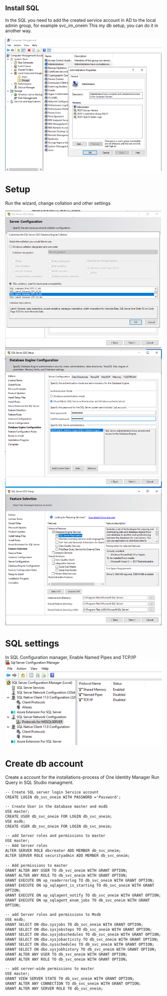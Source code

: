 
<!-- INSTALLATION SQL  -->
## Install SQL
In the SQL you need to add the created service account in AD to the local admin group, for example svc_im_oneim
This my db setup, you can do it in another way.

![Collation](https://github.com/fardinbarashi/Howto/blob/main/One%20-%20Identity%20Manager/One%20Identity%20Manager%209.1.2/4.0%20Install%20and%20Configure%20One%20Identity%20Manager/1.0%20Install%20Admin%20Tools%20on%20Master%20Server%20and%20IM%20database%20on%20DB/IMG/1.png)


# Setup
Run the wizard, change collation and other settings

![Collation](https://github.com/fardinbarashi/Howto/blob/main/One%20-%20Identity%20Manager/One%20Identity%20Manager%209.1.2/4.0%20Install%20and%20Configure%20One%20Identity%20Manager/1.0%20Install%20Admin%20Tools%20on%20Master%20Server%20and%20IM%20database%20on%20DB/IMG/3.png)
![Mixed Mode](https://github.com/fardinbarashi/Howto/blob/main/One%20-%20Identity%20Manager/One%20Identity%20Manager%209.1.2/4.0%20Install%20and%20Configure%20One%20Identity%20Manager/1.0%20Install%20Admin%20Tools%20on%20Master%20Server%20and%20IM%20database%20on%20DB/IMG/4.png)
![Instance Feature](https://github.com/fardinbarashi/Howto/blob/main/One%20-%20Identity%20Manager/One%20Identity%20Manager%209.1.2/4.0%20Install%20and%20Configure%20One%20Identity%20Manager/1.0%20Install%20Admin%20Tools%20on%20Master%20Server%20and%20IM%20database%20on%20DB/IMG/2.png)

<!-- SQL SETTINGS  -->
# SQL settings
In SQL Configuration manager, Enable Named Pipes and TCP/IP
![SQL Configuration manager](https://github.com/fardinbarashi/Howto/blob/main/One%20-%20Identity%20Manager/One%20Identity%20Manager%209.1.2/4.0%20Install%20and%20Configure%20One%20Identity%20Manager/1.0%20Install%20Admin%20Tools%20on%20Master%20Server%20and%20IM%20database%20on%20DB/IMG/5.png)

<!-- SQL INSTALLATION ACCOUNT  -->
# Create db account
Create a account for the installations-process of One Identity Manager
Run Query in SQL Studio managment.

```
-- Create SQL server login Service account
CREATE LOGIN db_svc_oneim WITH PASSWORD ='Password';
```

```
-- Create User in the database master and msdb
USE master;
CREATE USER db_svc_oneim FOR LOGIN db_svc_oneim;
USE msdb;
CREATE USER db_svc_oneim FOR LOGIN db_svc_oneim;
```

```
-- add Server roles and permissions to master
USE master;
-- Add Server roles
ALTER SERVER ROLE dbcreator ADD MEMBER db_svc_oneim;
ALTER SERVER ROLE securityadmin ADD MEMBER db_svc_oneim;

-- Add permissions to master
GRANT ALTER ANY USER TO db_svc_oneim WITH GRANT OPTION;
GRANT ALTER ANY ROLE TO db_svc_oneim WITH GRANT OPTION;
GRANT EXECUTE ON xp_readerrorlog TO db_svc_oneim WITH GRANT OPTION;
GRANT EXECUTE ON xp_sqlagent_is_starting TO db_svc_oneim WITH GRANT OPTION;
GRANT EXECUTE ON xp_sqlagent_notify TO db_svc_oneim WITH GRANT OPTION;
GRANT EXECUTE ON xp_sqlagent_enum_jobs TO db_svc_oneim WITH GRANT OPTION;
```

```
-- add Server roles and permissions to Msdb
USE msdb;
GRANT SELECT ON dbo.sysjobs TO db_svc_oneim WITH GRANT OPTION;
GRANT SELECT ON dbo.sysjobsteps TO db_svc_oneim WITH GRANT OPTION;
GRANT SELECT ON dbo.sysjobschedules TO db_svc_oneim WITH GRANT OPTION;
GRANT SELECT ON dbo.sysjobactivity TO db_svc_oneim WITH GRANT OPTION;
GRANT SELECT ON dbo.sysschedules TO db_svc_oneim WITH GRANT OPTION;
GRANT SELECT ON dbo.sysjobhistory TO db_svc_oneim WITH GRANT OPTION;
GRANT ALTER ANY USER TO db_svc_oneim WITH GRANT OPTION;
GRANT ALTER ANY ROLE TO db_svc_oneim WITH GRANT OPTION;
```

```
-- add server-wide permissions to master
USE master;
GRANT VIEW SERVER STATE TO db_svc_oneim WITH GRANT OPTION;
GRANT ALTER ANY CONNECTION TO db_svc_oneim WITH GRANT OPTION;
GRANT ALTER ANY SERVER ROLE TO db_svc_oneim;
```




